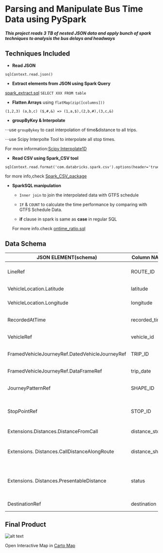 # Parsing and Manipulate Bus Time Data using PySpark

##### This project reads 3 TB of nested JSON data and apply bunch of spark techniques to analysis the bus delays and headways

## Techniques Included

- __Read JSON__
```
sqlContext.read.json()
```
- __Extract elements from JSON using Spark Query__

[spark_extract.sql](https://github.com/sarangof/Bus-Capstone/blob/master/Spark/spark_extract.sql)
`SELECT XXX FROM table`

- __Flatten Arrays__ using `flatMap(zip([columns]))`
```
(1,2,3) (a,b,c) ($,#,&) => (1,a,$),(2,b,#),(3,c,&)
```
- __groupByKey & Interpolate__

⋅⋅⋅use `groupBykey` to cast interpolation of time&distance to all trips.

⋅⋅⋅use Scipy Interpolte Tool to interpolate all stop times.

For more information:[Scipy Interpolate1D](http://docs.scipy.org/doc/scipy/reference/generated/scipy.interpolate.interp1d.html#scipy.interpolate.interp1d)

- __Read CSV using Spark_CSV tool__
```
sqlContext.read.format('com.databricks.spark.csv').options(header='true').load()
```
for more info,check [Spark_CSV_package](https://github.com/databricks/spark-csv)

- __SparkSQL manipulation__

   * `Inner join`  to join the interpolated data with GTFS schedule

   * `IF` & `COUNT` to calculate the time performance by comparing with GTFS Schedule Data.

    * __if__ clause in spark is same as __case__ in regular SQL

    For more info.check [ontime_ratio.sql](https://github.com/sarangof/Bus-Capstone/blob/master/Spark/ontime_ratio/ontime_ratio.sql)

## Data Schema
| JSON ELEMENT(schema)                           | Column NAME    | explanation                                   |
|------------------------------------------------|----------------|-----------------------------------------------|
| LineRef                                        | ROUTE_ID       | Name of bus line(B42)                         |
| VehicleLocation.Latitude                       | latitude       | latitude of record                            |
| VehicleLocation.Longitude                      | longitude      | longitude of record                           |
| RecordedAtTime                                 | recorded_time  | What time it get recorded                     |
| VehicleRef                                     | vehicle_id     | ID of vehicle                                 |
| FramedVehicleJourneyRef.DatedVehicleJourneyRef | TRIP_ID        | Same as trip_id in GTFS*                      |
| FramedVehicleJourneyRef.DataFrameRef           | trip_date      | Date of the trip                              |
| JourneyPatternRef                              | SHAPE_ID       | Same as shape_id in GTFS*                     |
| StopPointRef                                   | STOP_ID        | Id of next stop(Same as stop_id in GTFS)      |
| Extensions.Distances.DistanceFromCall          | distance_stop  | Distance to next stop                         |
| Extensions. Distances.CallDistanceAlongRoute   | distance_shape | Stop_s total distance along the shape         |
| Extensions. Distances.PresentableDistance      | status         | Report the current status of bus to next stop |
| DestinationRef                                 | destination    | Headsign of bus                               |
## Final Product
![alt text](https://github.com/sarangof/Bus-Capstone/blob/master/plots/on_time_performance_stops.png "Sample of on time performance")

Open Interactive Map in [Carto Map](https://saf537.carto.com/viz/c21efdeb-ec45-45f2-b2d3-c47993bb89ff/public_map)
